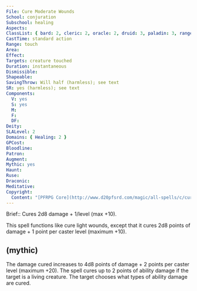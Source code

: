 ```yaml
---
File: Cure Moderate Wounds
School: conjuration
Subschool: healing
Aspects: 
ClassList: { bard: 2, cleric: 2, oracle: 2, druid: 3, paladin: 3, ranger: 3, witch: 2, inquisitor: 2, alchemist: 2, shaman: 2, occultist: 2, spiritualist: 2 }
CastTime: standard action
Range: touch
Area: 
Effect: 
Targets: creature touched
Duration: instantaneous
Dismissible: 
Shapeable: 
SavingThrow: Will half (harmless); see text
SR: yes (harmless); see text
Components:
  V: yes
  S: yes
  M: 
  F: 
  DF: 
Deity: 
SLALevel: 2
Domains: { Healing: 2 }
GPCost: 
Bloodline: 
Patron: 
Augment: 
Mythic: yes
Haunt: 
Ruse: 
Draconic: 
Meditative: 
Copyright:
  Content: "[PFRPG Core](http://www.d20pfsrd.com/magic/all-spells/c/cure-moderate-wounds)"
---
```

Brief:: Cures 2d8 damage + 1/level (max +10).

This spell functions like cure light wounds, except that it cures 2d8 points of damage + 1 point per caster level (maximum +10).


## (mythic)

The damage cured increases to 4d8 points of damage + 2 points per caster level (maximum +20). The spell cures up to 2 points of ability damage if the target is a living creature. The target chooses what types of ability damage are cured.
